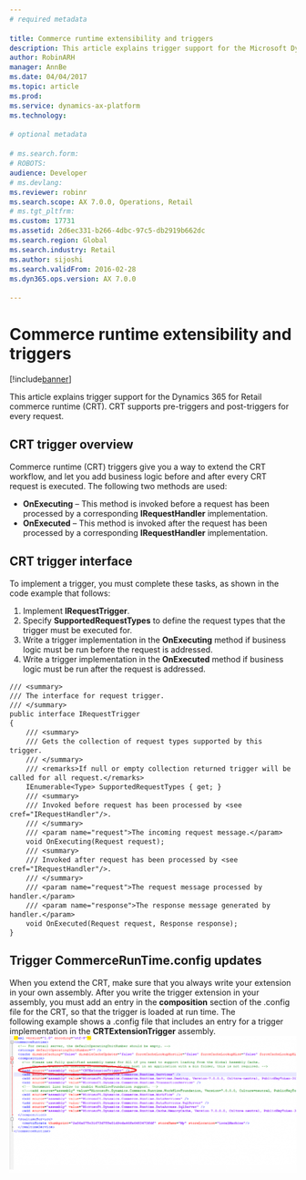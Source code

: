 ```yaml
---
# required metadata

title: Commerce runtime extensibility and triggers
description: This article explains trigger support for the Microsoft Dynamics AX commerce runtime (CRT). CRT supports pre-triggers and post-triggers for every request.
author: RobinARH
manager: AnnBe
ms.date: 04/04/2017
ms.topic: article
ms.prod: 
ms.service: dynamics-ax-platform
ms.technology: 

# optional metadata

# ms.search.form: 
# ROBOTS: 
audience: Developer
# ms.devlang: 
ms.reviewer: robinr
ms.search.scope: AX 7.0.0, Operations, Retail
# ms.tgt_pltfrm: 
ms.custom: 17731
ms.assetid: 2d6ec331-b266-4dbc-97c5-db2919b662dc
ms.search.region: Global
ms.search.industry: Retail
ms.author: sijoshi
ms.search.validFrom: 2016-02-28
ms.dyn365.ops.version: AX 7.0.0

---
```


# Commerce runtime extensibility and triggers

[!include[banner](../includes/banner.md)]


This article explains trigger support for the Dynamics 365 for Retail commerce runtime (CRT). CRT supports pre-triggers and post-triggers for every request.

CRT trigger overview
--------------------

Commerce runtime (CRT) triggers give you a way to extend the CRT workflow, and let you add business logic before and after every CRT request is executed. The following two methods are used:

-   **OnExecuting** – This method is invoked before a request has been processed by a corresponding **IRequestHandler** implementation.
-   **OnExecuted** – This method is invoked after the request has been processed by a corresponding **IRequestHandler** implementation.

## CRT trigger interface
To implement a trigger, you must complete these tasks, as shown in the code example that follows:

1.  Implement **IRequestTrigger**.
2.  Specify **SupportedRequestTypes** to define the request types that the trigger must be executed for.
3.  Write a trigger implementation in the **OnExecuting** method if business logic must be run before the request is addressed.
4.  Write a trigger implementation in the **OnExecuted** method if business logic must be run after the request is addressed.

<!-- -->

    /// <summary>
    /// The interface for request trigger.
    /// </summary>
    public interface IRequestTrigger
    {
        /// <summary>
        /// Gets the collection of request types supported by this trigger.
        /// </summary>
        /// <remarks>If null or empty collection returned trigger will be called for all request.</remarks>
        IEnumerable<Type> SupportedRequestTypes { get; }
        /// <summary>
        /// Invoked before request has been processed by <see cref="IRequestHandler"/>.
        /// </summary>
        /// <param name="request">The incoming request message.</param>
        void OnExecuting(Request request);
        /// <summary>
        /// Invoked after request has been processed by <see cref="IRequestHandler"/>.
        /// </summary>
        /// <param name="request">The request message processed by handler.</param>
        /// <param name="response">The response message generated by handler.</param>
        void OnExecuted(Request request, Response response);
    }

## Trigger CommerceRunTime.config updates
When you extend the CRT, make sure that you always write your extension in your own assembly. After you write the trigger extension in your assembly, you must add an entry in the **composition** section of the .config file for the CRT, so that the trigger is loaded at run time. The following example shows a .config file that includes an entry for a trigger implementation in the **CRTExtensionTrigger** assembly. [![CRTExtensionTrigger](./media/crtextensiontrigger-1024x489.png)](./media/crtextensiontrigger.png)



